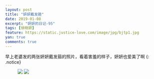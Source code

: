 ```yaml
---
layout: post
title: "妍妍戴发箍"
date: 2019-01-08
excerpt: "妍妍的日记-95"
tags: [徐晓妍]
feature: https://static.justice-love.com/image/jpg/bjtp1.jpg
yan: true
comments: true
---
```

早上老婆发的两张妍妍戴发箍的照片，看着害羞的样子，妍妍也爱美了啊
{: .notice}
<figure>
    <img src="{{ site.staticUrl }}/yanyan/image/dailetougu1.jpeg?imageslim&imageMogr2/auto-orient" />
    <img src="{{ site.staticUrl }}/yanyan/image/dailetougu2.jpeg?imageslim&imageMogr2/auto-orient" />
</figure>

